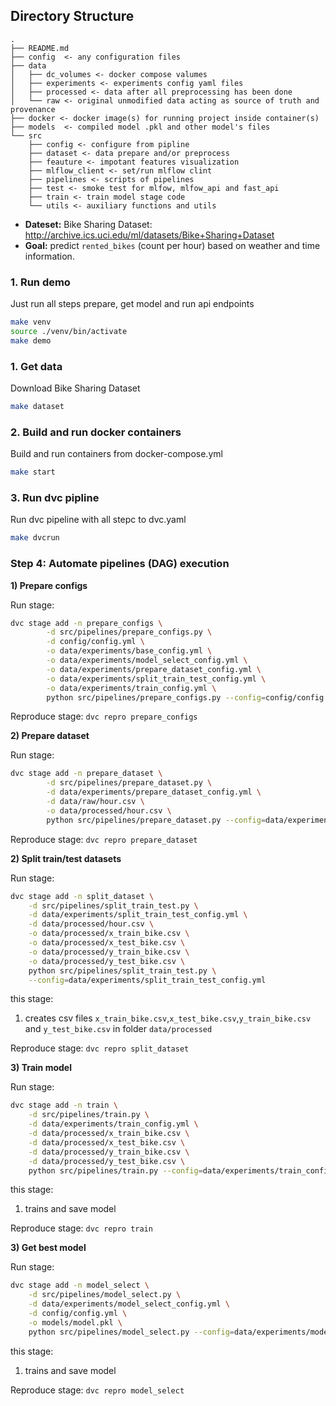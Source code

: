 
Directory Structure
--------------------

    .
    ├── README.md
    ├── config  <- any configuration files
    ├── data
    │   ├── dc_volumes <- docker compose valumes
    │   ├── experiments <- experiments config yaml files
    │   ├── processed <- data after all preprocessing has been done
    │   └── raw <- original unmodified data acting as source of truth and provenance
    ├── docker <- docker image(s) for running project inside container(s)
    ├── models  <- compiled model .pkl and other model's files
    └── src
        ├── config <- configure from pipline
        ├── dataset <- data prepare and/or preprocess
        ├── feauture <- impotant features visualization 
        ├── mlflow_client <- set/run mlflow clint 
        ├── pipelines <- scripts of pipelines
        ├── test <- smoke test for mlfow, mlfow_api and fast_api
        ├── train <- train model stage code
        └── utils <- auxiliary functions and utils

- **Dateset:** Bike Sharing Dataset: http://archive.ics.uci.edu/ml/datasets/Bike+Sharing+Dataset
- **Goal:** predict `rented_bikes` (count per hour) based on weather and time information.


### 1. Run demo

Just run all steps prepare, get model and run api endpoints 

```bash
make venv
source ./venv/bin/activate
make demo
```

### 1. Get data

Download Bike Sharing Dataset

```bash
make dataset
```

### 2. Build and run docker containers 

Build and run containers from docker-compose.yml

```bash
make start
```

### 3. Run dvc pipline

Run dvc pipeline with all stepc to dvc.yaml

```bash
make dvcrun
```     

### Step 4: Automate pipelines (DAG) execution

__1) Prepare configs__

Run stage:
```bash
dvc stage add -n prepare_configs \
        -d src/pipelines/prepare_configs.py \
        -d config/config.yml \
        -o data/experiments/base_config.yml \
        -o data/experiments/model_select_config.yml \
        -o data/experiments/prepare_dataset_config.yml \
        -o data/experiments/split_train_test_config.yml \
        -o data/experiments/train_config.yml \
        python src/pipelines/prepare_configs.py --config=config/config.yml
```

Reproduce stage: `dvc repro prepare_configs`



__2) Prepare dataset__

Run stage:
```bash
dvc stage add -n prepare_dataset \
        -d src/pipelines/prepare_dataset.py \
        -d data/experiments/prepare_dataset_config.yml \
        -d data/raw/hour.csv \
        -o data/processed/hour.csv \
        python src/pipelines/prepare_dataset.py --config=data/experiments/prepare_dataset_config.yml
```

Reproduce stage: `dvc repro prepare_dataset`


__2) Split train/test datasets__

Run stage:

```bash
dvc stage add -n split_dataset \
    -d src/pipelines/split_train_test.py \
    -d data/experiments/split_train_test_config.yml \
    -d data/processed/hour.csv \
    -o data/processed/x_train_bike.csv \
    -o data/processed/x_test_bike.csv \
    -o data/processed/y_train_bike.csv \
    -o data/processed/y_test_bike.csv \
    python src/pipelines/split_train_test.py \
    --config=data/experiments/split_train_test_config.yml
```

this stage:

1) creates csv files `x_train_bike.csv`,`x_test_bike.csv`,`y_train_bike.csv` and `y_test_bike.csv`
in folder `data/processed` 

Reproduce stage: `dvc repro split_dataset`

__3) Train model__ 

Run stage:
```bash
dvc stage add -n train \
    -d src/pipelines/train.py \
    -d data/experiments/train_config.yml \
    -d data/processed/x_train_bike.csv \
    -d data/processed/x_test_bike.csv \
    -d data/processed/y_train_bike.csv \
    -d data/processed/y_test_bike.csv \
    python src/pipelines/train.py --config=data/experiments/train_config.yml --base_config=config/config.yml
```

this stage:

1) trains and save model 

Reproduce stage: `dvc repro train`

__3) Get best model__ 

Run stage:
```bash
dvc stage add -n model_select \
    -d src/pipelines/model_select.py \
    -d data/experiments/model_select_config.yml \
    -d config/config.yml \
    -o models/model.pkl \
    python src/pipelines/model_select.py --config=data/experiments/model_select_config.yml --base_config=config/config.yml
```

this stage:

1) trains and save model 

Reproduce stage: `dvc repro model_select`
